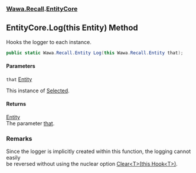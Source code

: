 ### [Wawa.Recall](Wawa.Recall.md 'Wawa.Recall').[EntityCore](EntityCore.md 'Wawa.Recall.EntityCore')

## EntityCore.Log(this Entity) Method

Hooks the logger to each instance.

```csharp
public static Wawa.Recall.Entity Log(this Wawa.Recall.Entity that);
```
#### Parameters

<a name='Wawa.Recall.EntityCore.Log(thisWawa.Recall.Entity).that'></a>

`that` [Entity](Entity.md 'Wawa.Recall.Entity')

This instance of [Selected](Selected.md 'Wawa.Recall.Selected').

#### Returns
[Entity](Entity.md 'Wawa.Recall.Entity')  
The parameter [that](EntityCore.Log(Entity).md#Wawa.Recall.EntityCore.Log(thisWawa.Recall.Entity).that 'Wawa.Recall.EntityCore.Log(this Wawa.Recall.Entity).that').

### Remarks
  
Since the logger is implicitly created within this function, the logging cannot easily  
be reversed without using the nuclear option [Clear&lt;T&gt;(this Hook&lt;T&gt;)](Generator.Clear{T}(Hook{T}).md 'Wawa.Recall.Generator.Clear<T>(this Wawa.Recall.Hook<T>)').